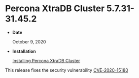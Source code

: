 # Percona XtraDB Cluster 5.7.31-31.45.2


* **Date**

    October 9, 2020



* **Installation**

    [Installing Percona XtraDB Cluster](https://www.percona.com/doc/percona-xtradb-cluster/5.7/install/index.html)


This release fixes the security vulnerability [CVE-2020-15180](https://cve.mitre.org/cgi-bin/cvename.cgi?name=CVE-2020-15180)
